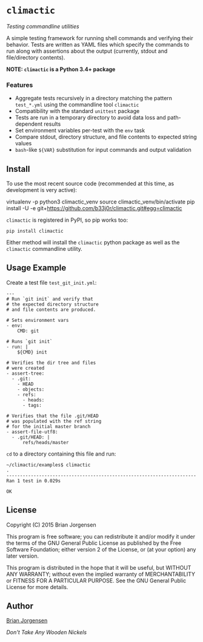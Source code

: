 # ``climactic``

*Testing commandline utilities*

A simple testing framework for running
shell commands and verifying their behavior. Tests are
written as YAML files which specify the commands to run
along with assertions about the output (currently, stdout
and file/directory contents).

**NOTE: ``climactic`` is a Python 3.4+ package**

### Features
- Aggregate tests recursively in a directory matching the
  pattern ``test_*.yml`` using the commandline tool
  ``climactic``
- Compatibility with the standard ``unittest`` package
- Tests are run in a temporary directory to avoid data loss
  and path-dependent results
- Set environment variables per-test with the ``env`` task
- Compare stdout, directory structure, and file contents
  to expected string values
- ``bash``-like ``${VAR}`` substitution for input commands
  and output validation


## Install

To use the most recent source code (recommended at this time,
as development is very active):

virtualenv -p python3 climactic_venv
source climactic_venv/bin/activate
pip install -U -e git+https://github.com/b33j0r/climactic.git#egg=climactic

``climactic`` is registered in PyPI, so pip works too:

    pip install climactic

Either method will install the ``climactic`` python package
as well as the ``climactic`` commandline utility.


## Usage Example

Create a test file ``test_git_init.yml``:

    ---
    # Run `git init` and verify that
    # the expected directory structure
    # and file contents are produced.
    
    # Sets environment vars
    - env:
        CMD: git
    
    # Runs `git init`
    - run: |
        ${CMD} init
    
    # Verifies the dir tree and files
    # were created
    - assert-tree:
      - .git:
        - HEAD
        - objects:
        - refs:
          - heads:
          - tags:
    
    # Verifies that the file .git/HEAD
    # was populated with the ref string
    # for the initial master branch
    - assert-file-utf8:
      - .git/HEAD: |
          refs/heads/master

``cd`` to a directory containing this file and run:

    ~/climactic/examples$ climactic
    .
    ----------------------------------------------------------------------
    Ran 1 test in 0.029s
    
    OK


## License

Copyright (C) 2015  Brian Jorgensen

This program is free software; you can redistribute it and/or
modify it under the terms of the GNU General Public License
as published by the Free Software Foundation; either version 2
of the License, or (at your option) any later version.

This program is distributed in the hope that it will be useful,
but WITHOUT ANY WARRANTY; without even the implied warranty of
MERCHANTABILITY or FITNESS FOR A PARTICULAR PURPOSE.  See the
GNU General Public License for more details.


## Author

[Brian Jorgensen](brian.jorgensen+climactic@gmail.com)

*Don't Take Any Wooden Nickels*
